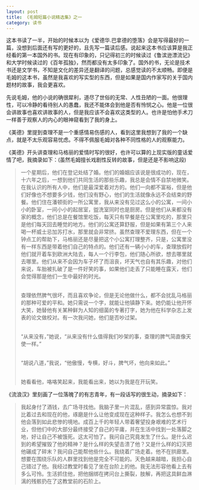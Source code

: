 ```yaml
---
layout: post
title: 《毛姆短篇小说精选集》之一
category: 读书
---
```


这本书读了一半，开始的时候本以为《爱德华.巴拿德的堕落》会是写得最好的一篇，没想到后面还有写的更好的，且先写一篇读后感。说起来这本书应该算是我正经看的第一本国外的书。现在有印象的，只记得初三的时候读过《鲁滨逊漂流记》和大学时候读过的《百年孤独》，然而都没有太多印象了。国外的书，无论是技术书还是文学书，不知是文化的差异还是翻译的问题，总感觉读的不太顺畅。即便是毛姆的这本书，虽然是我喜欢的写实型的东西，但是如果是国内作家写的关于国内题材的故事，我会更喜欢。

先说毛姆，他的小说的确很犀利，道尽了世俗的无常、人性丑陋的一面。他很理性，可以冷静的看待别人的愚蠢，我还不能体会到他是否有怜悯之心。他是一位很会讲故事也喜欢讲故事的人，但是我应该不会喜欢这类型的人。也许是怕他手术刀一样善于观察人的内心的眼神窥看到了我的身上。

《美德》里提到查理不是一个重感情易伤感的人，看到这里我想到了我的一个缺点，就是不太乐观容易忧虑。不得不佩服毛姆对各种不同性格的人的观察能力。

《美德》开头讲查理和马格丽的爱情时写的很好，也许可以算的上现实版的童话爱情了吧，我摘录如下：(虽然毛姆擅长戏剧性反转的故事，但是还是不影响这段)
<blockquote>
一个星期后，他们在登记处结了婚。他们的婚姻应该说是很成功的，现在，十六年之后，一想到他们共同生活的那些乐趣，我总是会情不自禁地微笑。在我认识的所有人中，他们是最深爱着对方的。他们一向都不富裕，但是他们好像也不想要多少钱，他们没有野心，他们的生活就像永远不会结束的野餐。他们住在潘顿街的一所公寓里，我从来没有见过这么小的公寓，一间小小的卧室，一间小小的起居室，盥洗室同时也是厨房。但是他们从来都没有家的概念，他们总是在餐馆里吃饭，每天只有早餐是在公寓里吃的，那里只是他们每天回去睡觉的地方。他们的公寓还算舒服，但是如果有第三个人来喝一杯威士忌加苏打水，那里就会非常挤。虽然查理不爱理东西，但在一个钟点工的帮助下，马格丽还是尽量把这个小公寓打理整齐，只是，公寓里没有一样东西是带着他们自己的特点的。他们还有一辆小小的车，查理放假时他们就开着车到欧洲大陆去，每人一个行李包，他们随心所欲，想去哪里就去哪里。他们从来不会因为车子坏了而沮丧，坏天气也自有其乐趣，对他们来说，车胎被扎破了是一件好笑的事，如果他们走丢了只能睡在露天，他们会觉得那是他们一生中最好的时光。<br /><br />

查理依然脾气很坏，而且喜欢争论，但是无论他做什么，都不会扰乱马格丽的那种可爱的平和。她只需说一个字，就能让他镇静下来。她仍能让他开怀大笑，她替他有关某种鲜为人知的细菌的专著打字，她为他在科学杂志上发表的论文做校对。有一次我问她，他们是否吵过架。<br /><br />

“从来没有，”她说，“从来没有什么值得我们吵架的事，查理的脾气简直像天使一样。”<br /><br />

“胡说八道，”我说，“他傲慢，专横，好斗，脾气坏，他向来如此。”<br /><br />

她看看他，咯咯笑起来，我能看出来，她以为我是在开玩笑。
</blockquote>

《流浪汉》里刻画了一位落魄了的有志青年，有一段话写的很生动，摘录如下：
<blockquote>
我起身付了酒钱，去广场寻找他。我脑子里一片混乱，感到异常震惊。我对比着过去和现在的他，琢磨是什么让他变成现在这种样子。我怎么也想不到他会落到如此悲惨的境地。成百上千的年轻人带着奢望投身艰难的艺术行业，但他们中的大部分最终接受了自己的平庸，并在生活中找到一处落脚之地，好让自己不被饿死。这太可怕了。我问自己究竟发生了什么。是什么迟到的希望摧毁了他的精神？是什么样的失望击溃了他？又是什么样的幻灭把他碾成了碎末？我问自己能帮他些什么。我绕着广场走着。他不在拱廊里。想要在围绕乐队的人群里找到他是完全不可能的。天色越来越暗，我担心自己错过了他。我经过教堂时看见了坐在台阶上的他。我无法形容他看上去有多么可怜。生活抓住他，把他捆绑在拷问台上撕裂，肢解，再把这具鲜血淋漓的残骸扔在了这教堂前的石阶上。
</blockquote>